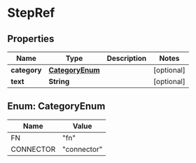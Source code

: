 
# StepRef

## Properties
Name | Type | Description | Notes
------------ | ------------- | ------------- | -------------
**category** | [**CategoryEnum**](#CategoryEnum) |  |  [optional]
**text** | **String** |  |  [optional]


<a name="CategoryEnum"></a>
## Enum: CategoryEnum
Name | Value
---- | -----
FN | &quot;fn&quot;
CONNECTOR | &quot;connector&quot;




